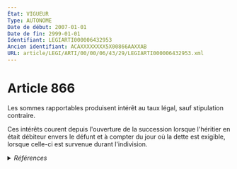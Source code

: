 ```yaml
---
État: VIGUEUR
Type: AUTONOME
Date de début: 2007-01-01
Date de fin: 2999-01-01
Identifiant: LEGIARTI000006432953
Ancien identifiant: ACAXXXXXXXX5X00866AAXXAB
URL: article/LEGI/ARTI/00/00/06/43/29/LEGIARTI000006432953.xml
---
```


<h1>Article 866</h1>

Les sommes rapportables produisent intérêt au taux légal, sauf stipulation
contraire.<br />

Ces intérêts courent depuis l'ouverture de la succession lorsque l'héritier en
était débiteur envers le défunt et à compter du jour où la dette est exigible,
lorsque celle-ci est survenue durant l'indivision.


<details>
  <summary><em>Références</em></summary>

  <h2>Articles faisant référence à l'article</h2>
  
  <ul>
    <li>
      <a href="https://legal.tricoteuses.fr//redirection/LEGIARTI000006284837?vers=git&vers=legifrance">LOI n° 2006-728 du 23 juin 2006 portant réforme des successions et des libéralités - article 3 ENTIEREMENT_MODIF</a> MODIFICATION cible
    </li>
    <li>
      <a href="https://legal.tricoteuses.fr//redirection/LEGIARTI000006284840?vers=git&vers=legifrance">LOI n° 2006-728 du 23 juin 2006 portant réforme des successions et des libéralités - article 6 ENTIEREMENT_MODIF</a> MODIFICATION cible
    </li>
  </ul>
  
  <h2>Références faites par l'article</h2>
  
  <ul>
    <li>
      1924-06-01 CITATION cible <a href="https://legal.tricoteuses.fr//redirection/LEGIARTI000006284128?vers=git&vers=legifrance">Loi du 1er juin 1924 mettant en vigueur la législation civile française dans les départements du Bas-Rhin, du Haut-Rhin et de la Moselle - article 73 AUTONOME VIGUEUR, en vigueur depuis le 1924-06-03</a>
    </li>
    <li>
      1961-12-19 CITATION cible <a href="https://legal.tricoteuses.fr//redirection/LEGIARTI000006283690?vers=git&vers=legifrance">Loi n° 61-1378 du 19 décembre 1961 modifiant les articles 815,832,866,2103 (3°) et 2109 du code civil, les articles 790,807,808 et 831 du code rural, et certaines dispositions fiscales - article 13 AUTONOME VIGUEUR, en vigueur depuis le 1961-12-20</a>
    </li>
    <li>
      1961-12-19 CITATION cible <a href="https://legal.tricoteuses.fr//redirection/LEGIARTI000006283691?vers=git&vers=legifrance">Loi n° 61-1378 du 19 décembre 1961 modifiant les articles 815,832,866,2103 (3°) et 2109 du code civil, les articles 790,807,808 et 831 du code rural, et certaines dispositions fiscales - article 14 AUTONOME MODIFIE, en vigueur du 1961-12-20 au 2007-01-01</a>
    </li>
    <li>
      1962-08-08 CITATION cible <a href="https://legal.tricoteuses.fr//redirection/LEGIARTI000006314410?vers=git&vers=legifrance">Loi n°62-917 du 8 août 1962 relative aux groupements agricoles d'exploitation en commun - article 1 AUTONOME ABROGE, en vigueur du 1988-12-31 au 1993-07-23</a>
    </li>
    <li>
      2006-06-23 MODIFICATION source <a href="https://legal.tricoteuses.fr//redirection/LEGIARTI000006284837?vers=git&vers=legifrance">LOI n° 2006-728 du 23 juin 2006 portant réforme des successions et des libéralités - article 3 ENTIEREMENT_MODIF</a>
    </li>
    <li>
      2006-06-23 MODIFICATION source <a href="https://legal.tricoteuses.fr//redirection/LEGIARTI000006284840?vers=git&vers=legifrance">LOI n° 2006-728 du 23 juin 2006 portant réforme des successions et des libéralités - article 6 ENTIEREMENT_MODIF</a>
    </li>
    <li>
      2999-01-01 CITATION cible <a href="https://legal.tricoteuses.fr//redirection/LEGIARTI000006445854?vers=git&vers=legifrance">Code civil - article 2103 AUTONOME TRANSFERE, en vigueur du 1995-01-01 au 2006-03-24</a>
    </li>
    <li>
      2999-01-01 CITATION cible <a href="https://legal.tricoteuses.fr//redirection/LEGIARTI000006445925?vers=git&vers=legifrance">Code civil - article 2109 AUTONOME TRANSFERE, en vigueur du 1961-12-20 au 2006-03-24</a>
    </li>
    <li>
      2999-01-01 CITATION cible <a href="https://legal.tricoteuses.fr//redirection/LEGIARTI000006449080?vers=git&vers=legifrance">Code civil - article 2374 AUTONOME MODIFIE, en vigueur du 2006-03-24 au 2007-01-01</a>
    </li>
    <li>
      2999-01-01 CITATION cible <a href="https://legal.tricoteuses.fr//redirection/LEGIARTI000006433759?vers=git&vers=legifrance">Code civil - article 924 AUTONOME MODIFIE, en vigueur du 1972-01-01 au 2007-01-01</a>
    </li>
    <li>
      2999-01-01 CITATION cible <a href="https://legal.tricoteuses.fr//redirection/LEGIARTI000006583447?vers=git&vers=legifrance">Code rural (nouveau) - article L323-6 AUTONOME MODIFIE, en vigueur du 1993-07-23 au 2007-01-01</a>
    </li>
    <li>
      CODIFICATION source Loi 1803-04-19
    </li>
  </ul>
</details>
